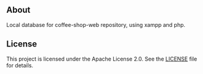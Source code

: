 ## About 

Local database for coffee-shop-web repository, using xampp and php.

## License

This project is licensed under the Apache License 2.0. See the [LICENSE](LICENSE) file for details.

